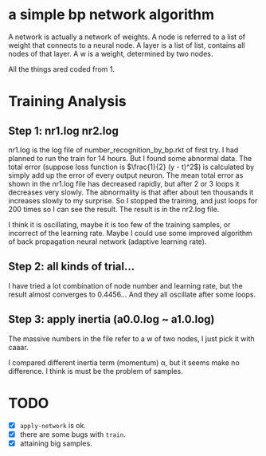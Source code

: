 # a simple bp network algorithm
A network is actually a network of weights.
A node is referred to a list of weight that connects to a neural node.
A layer is a list of list, contains all nodes of that layer.
A w is a weight, determined by two nodes.

All the things ared coded from 1.

# Training Analysis
## Step 1: nr1.log nr2.log
nr1.log is the log file of number_recognition_by_bp.rkt of first try.
I had planned to run the train for 14 hours. But I found some abnormal data.
The total error (suppose loss function is $\frac{1}{2} (y - t)^2$) is calculated by simply add up the error of every output neuron.
The mean total error as shown in the nr1.log file has decreased rapidly, but after 2 or 3 loops it decreases very slowly.
The abnormality is that after about ten thousands it increases slowly to my surprise.
So I stopped the training, and just loops for 200 times so I can see the result. The result is in the nr2.log file.

I think it is oscillating, maybe it is too few of the training samples, or incorrect of the learning rate.
Maybe I could use some improved algorithm of back propagation neural network (adaptive learning rate).

## Step 2: all kinds of trial...
I have tried a lot combination of node number and learning rate, but the result almost converges to 0.4456...
And they all oscillate after some loops.

## Step 3: apply inertia (a0.0.log ~ a1.0.log)
The massive numbers in the file refer to a w of two nodes, I just pick it with caaar.

I compared different inertia term (momentum) α, but it seems make no difference. I think is must be the problem of samples.

# TODO
- [x]  `apply-network` is ok.
- [x]  there are some bugs with `train`.
- [x]  attaining big samples.
